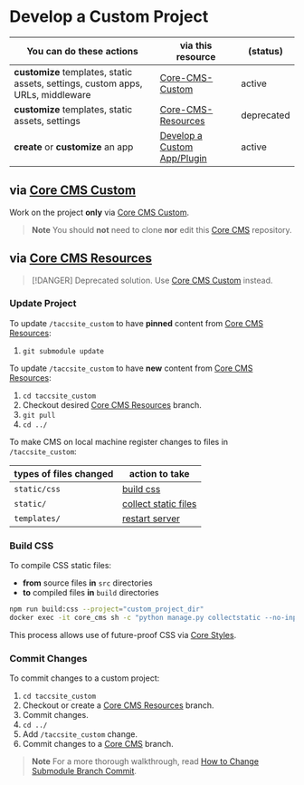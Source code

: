 # Develop a Custom Project

| You can do these actions | via this resource | (status) |
| - | - | - |
| **customize** templates, static assets, settings, custom apps, URLs, middleware | [Core-CMS-Custom](#via-core-cms-custom) | active |
| **customize** templates, static assets, settings | [Core-CMS-Resources](#via-core-cms-resources) | deprecated |
| **create** or **customize** an app | [Develop a Custom App/Plugin](./develop-custom-app.md) | active |

## via [Core CMS Custom]

Work on the project **only** via [Core CMS Custom].

> **Note**
> You should **not** need to clone **nor** edit this [Core CMS] repository.

## via [Core CMS Resources]

> [!DANGER]
> Deprecated solution. Use [Core CMS Custom] instead.

### Update Project

To update `/taccsite_custom` to have **pinned** content from [Core CMS Resources]:

1. `git submodule update`

To update `/taccsite_custom` to have **new** content from [Core CMS Resources]:

1. `cd taccsite_custom`
2. Checkout desired [Core CMS Resources] branch.
3. `git pull`
4. `cd ../`

To make CMS on local machine register changes to files in `/taccsite_custom`:

| types of files changed | action to take |
| - | - |
| `static/css` | [build css] |
| `static/` | [collect static files] |
| `templates/` | [restart server] |

### Build CSS

To compile CSS static files:

- **from** source files **in** `src` directories
- **to** compiled files **in** `build` directories

```sh
npm run build:css --project="custom_project_dir"
docker exec -it core_cms sh -c "python manage.py collectstatic --no-input"

```

This process allows use of future-proof CSS via [Core Styles].

### Commit Changes

To commit changes to a custom project:

1. `cd taccsite_custom`
2. Checkout or create a [Core CMS Resources] branch.
3. Commit changes.
4. `cd ../`
5. Add `/taccsite_custom` change.
6. Commit changes to a [Core CMS] branch.

> **Note**
> For a more thorough walkthrough, read [How to Change Submodule Branch Commit](https://github.com/TACC/Core-CMS/wiki/How-to-Change-Submodule-Branch-Commit).

<!-- Link Aliases -->

[Core CMS]: https://github.com/TACC/Core-CMS
[Core Styles]: https://github.com/TACC/Core-Styles
[Core CMS Resources]: https://github.com/TACC/Core-CMS-Resources
[Core CMS Custom]: https://github.com/TACC/Core-CMS-Custom

[restart server]: https://github.com/TACC/Core-CMS/wiki/How-to-Restart-the-CMS-Server
[collect static files]: ./develop-project.md#collect-static-files
[build css]: [#build-css]
